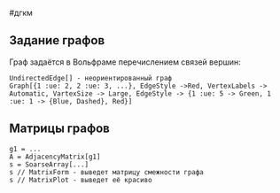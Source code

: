 #дгкм 
## Задание графов
Граф задаётся в Вольфраме перечислением связей вершин:
``` wolfram
UndirectedEdge[] - неориентированный граф
Graph[{1 :ue: 2, 2 :ue: 3, ...}, EdgeStyle ->Red, VertexLabels -> Automatic, VartexSize -> Large, EdgeStyle -> {1 :ue: 5 -> Green, 1 :ue: 1 -> {Blue, Dashed}, Red}]
```

## Матрицы графов
``` wolfram
g1 = ...
A = AdjacencyMatrix[g1]
s = SoarseArray[...]
s // MatrixForm - выведет матрицу смежности графа
s // MatrixPlot - выведет её красиво
```